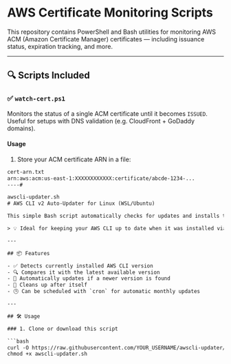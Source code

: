 # AWS Certificate Monitoring Scripts

This repository contains PowerShell and Bash utilities for monitoring AWS ACM (Amazon Certificate Manager) certificates — including issuance status, expiration tracking, and more.

---

## 🔍 Scripts Included

### ✅ `watch-cert.ps1`
Monitors the status of a single ACM certificate until it becomes `ISSUED`. Useful for setups with DNS validation (e.g. CloudFront + GoDaddy domains).

#### Usage

1. Store your ACM certificate ARN in a file:

```txt
cert-arn.txt
arn:aws:acm:us-east-1:XXXXXXXXXXXX:certificate/abcde-1234-...
----#

awscli-updater.sh
# AWS CLI v2 Auto-Updater for Linux (WSL/Ubuntu)

This simple Bash script automatically checks for updates and installs the latest version of **AWS CLI v2** on Linux systems (e.g., Ubuntu or WSL2).

> 💡 Ideal for keeping your AWS CLI up to date when it was installed via the official installer (not `apt`).

---

## 📦 Features

- ✅ Detects currently installed AWS CLI version
- 🔍 Compares it with the latest available version
- 🔄 Automatically updates if a newer version is found
- 🧹 Cleans up after itself
- 🕒 Can be scheduled with `cron` for automatic monthly updates

---

## 🛠️ Usage

### 1. Clone or download this script

```bash
curl -O https://raw.githubusercontent.com/YOUR_USERNAME/awscli-updater/main/awscli-updater.sh
chmod +x awscli-updater.sh
